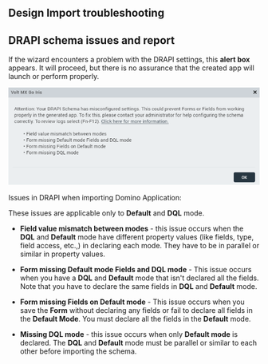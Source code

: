 ## Design Import troubleshooting

## DRAPI schema issues and report

If the wizard encounters a problem with the DRAPI settings, this **alert box** appears. It will proceed, but there is no assurance that the created app will launch or perform properly. 

![](../assets/images/didrapissues.png)

Issues in DRAPI when importing Domino Application:

These issues are applicable only to **Default** and **DQL** mode.

- **Field value mismatch between modes** - this issue occurs when the **DQL** and **Default** mode have different property values (like fields, type, field access, etc.,) in declaring each mode. They have to be in parallel or similar in property values.

- **Form missing Default mode Fields and DQL mode** - This issue occurs when you have a **DQL** and **Default** mode that isn't declared all the fields. Note that you have to declare the same fields in **DQL** and **Default** mode.

- **Form missing Fields on Default mode** - This issue occurs when you save the **Form** without declaring any fields or fail to declare all fields in the **Default Mode**. You must declare all the fields in the **Default** mode. 

- **Missing DQL mode** - this issue occurs when only **Default mode** is declared. The **DQL** and **Default** mode must be parallel or similar to each other before importing the schema.